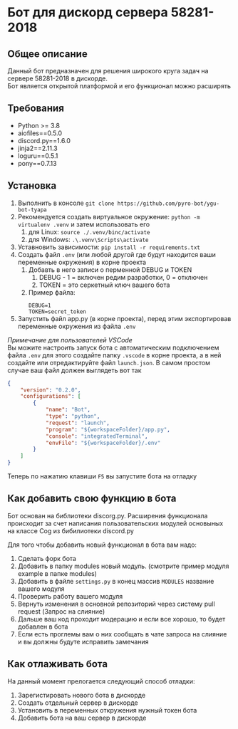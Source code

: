 # Бот для дискорд сервера 58281-2018

## Общее описание

Данный бот предназначен для решения широкого круга задач на сервере 58281-2018 в дискорде.  
Бот является открытой платформой и его функционал можно расширять

## Требования

- Python >= 3.8
- aiofiles==0.5.0
- discord.py==1.6.0
- jinja2==2.11.3
- loguru==0.5.1
- pony==0.7.13

## Установка

1. Выполнить в консоле  `git clone https://github.com/pyro-bot/ygu-bot-tyapa`
2. Рекомендуется создать виртуальное окружение: `python -m virtualenv .venv` и затем использовать его
   1. для Linux: `source ./.venv/binc/activate`
   2. для Windows: `.\.venv\Scripts\activate`
3. Уставновить зависимости: `pip install -r requirements.txt`
4. Создать файл `.env` (или любой другой где будут находится ваши переменные окружения) в корне проекта
   1. Добавть в него записи о перменной DEBUG и TOKEN
      1. DEBUG - 1 = включен редим разработки, 0 = отключен
      2. TOKEN = это серкетный ключ вашего бота
   2. Пример файла: <code language="bash"> <br>DEBUG=1<br>TOKEN=secret_token</code>
5. Запустить файл app.py (в корне проекта), перед этим экспортировав переменные окружения из файла `.env`


*Примечание для пользователей VSCode*  
Вы можите настроить запуск бота с автоматическим подключением файла `.env` для этого создайте папку `.vscode` в корне проекта, а в ней создайте или отредактируйте файл `launch.json`. В самом простом случае ваш файл должен выглядеть вот так
```json
{
    "version": "0.2.0",
    "configurations": [
        {
            "name": "Bot",
            "type": "python",
            "request": "launch",
            "program": "${workspaceFolder}/app.py",
            "console": "integratedTerminal",
            "envFile": "${workspaceFolder}/.env"
        }
    ]
}
```
Теперь по нажатию клавиши `F5` вы запустите бота на отладку


## Как добавить свою функцию в бота

Бот основан на библиотеки discorg.py. Расширения функционала происходит за счет написания пользовательских модулей основыных на классе Cog из бибилиотеки discord.py  

Для того чтобы добавить новый функционал в бота вам надо:

1. Сделать форк бота
2. Добавить в папку modules новый модуль. (смотрите пример модуля example в папке modules)
3. Добавить в файле `settings.py` в конец массив `MODULES` название вашего модуля
4. Проверить работу вашего модуля
5. Вернуть изменения в основной репозиторий через систему pull request (Запрос на слияние)
6. Дальше ваш код проходит модерацию и если все хорошо, то будет добавлен в бота
7. Если есть проглемы вам о них сообщать в чате запроса на слияние и вы должны будуте исправить замечания

## Как отлаживать бота

На данный момент прелогается следующий способ отладки:

1. Зарегистировать нового бота в дискорде
2. Создать отдельный сервер в дискорде
3. Установить в переменных откружения нужный токен бота
4. Добавить бота на ваш сервер в дискорде
